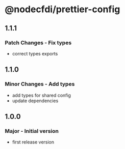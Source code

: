 # @nodecfdi/prettier-config

## 1.1.1

### Patch Changes - Fix types

- correct types exports

## 1.1.0

### Minor Changes - Add types

- add types for shared config
- update dependencies

## 1.0.0

### Major - Initial version

- first release version
